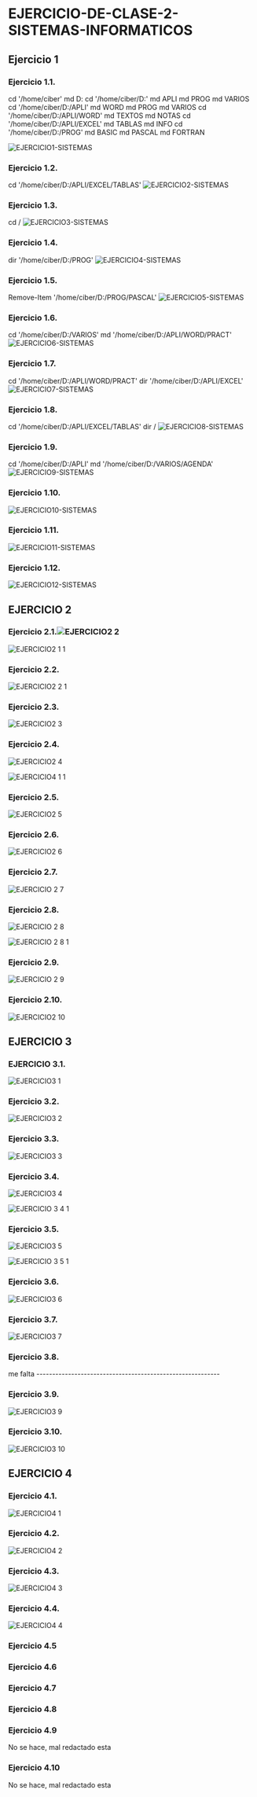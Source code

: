 # EJERCICIO-DE-CLASE-2-SISTEMAS-INFORMATICOS

## Ejercicio 1
### Ejercicio 1.1.
cd '/home/ciber'
md D:
cd '/home/ciber/D:'
md APLI
md PROG
md VARIOS
cd '/home/ciber/D:/APLI'
md WORD
md PROG
md VARIOS
cd '/home/ciber/D:/APLI/WORD'
md TEXTOS
md NOTAS
cd '/home/ciber/D:/APLI/EXCEL'
md TABLAS
md INFO
cd '/home/ciber/D:/PROG'
md BASIC
md PASCAL
md FORTRAN

![EJERCICIO1-SISTEMAS](https://user-images.githubusercontent.com/91737963/159564882-f75b10b7-1163-46a4-b6e6-279cf5691dce.png)

### Ejercicio 1.2.
cd '/home/ciber/D:/APLI/EXCEL/TABLAS'
![EJERCICIO2-SISTEMAS](https://user-images.githubusercontent.com/91737963/159565760-b40c99b6-27ad-4704-b811-453171ffc7c8.png)

### Ejercicio 1.3.
cd /
![EJERCICIO3-SISTEMAS](https://user-images.githubusercontent.com/91737963/159683719-1540445d-7897-4a90-b80d-4509ca7a52e1.png)

### Ejercicio 1.4.
dir '/home/ciber/D:/PROG'
![EJERCICIO4-SISTEMAS](https://user-images.githubusercontent.com/91737963/159684689-743649db-4db8-46ba-8be1-371b3ad6eeac.png)

### Ejercicio 1.5.
Remove-Item '/home/ciber/D:/PROG/PASCAL'
![EJERCICIO5-SISTEMAS](https://user-images.githubusercontent.com/91737963/159687019-90483d08-08fe-4d8e-a473-274b9e05dfea.png)

### Ejercicio 1.6.
cd '/home/ciber/D:/VARIOS'
md '/home/ciber/D:/APLI/WORD/PRACT'
![EJERCICIO6-SISTEMAS](https://user-images.githubusercontent.com/91737963/159688875-1a23a762-c96b-4d0d-9b4f-1f9f621fe33e.png)

### Ejercicio 1.7.
cd '/home/ciber/D:/APLI/WORD/PRACT'
dir '/home/ciber/D:/APLI/EXCEL'
![EJERCICIO7-SISTEMAS](https://user-images.githubusercontent.com/91737963/159690011-36cb3f2a-0fc8-4e2d-bb9c-1fb76d971771.png)

### Ejercicio 1.8.
cd '/home/ciber/D:/APLI/EXCEL/TABLAS'
dir /
![EJERCICIO8-SISTEMAS](https://user-images.githubusercontent.com/91737963/159690718-8efefe62-0f17-46c6-a010-802e760df9e7.png)

### Ejercicio 1.9.
cd '/home/ciber/D:/APLI'
md '/home/ciber/D:/VARIOS/AGENDA'
![EJERCICIO9-SISTEMAS](https://user-images.githubusercontent.com/91737963/159691928-4de92f18-2bcd-496b-aa0d-1d662fc1c859.png)

### Ejercicio 1.10.
![EJERCICIO10-SISTEMAS](https://user-images.githubusercontent.com/91737963/159806621-c19daa22-6823-41ec-918b-a1685b7e7e90.png)

### Ejercicio 1.11.
![EJERCICIO11-SISTEMAS](https://user-images.githubusercontent.com/91737963/159806639-ce1387ed-5edf-4844-b740-a63837fdc25d.png)

### Ejercicio 1.12.
![EJERCICIO12-SISTEMAS](https://user-images.githubusercontent.com/91737963/159806659-263d4bd9-3246-40de-b452-dab478f999cf.png)

## EJERCICIO 2
### Ejercicio 2.1.![EJERCICIO2 2](https://user-images.githubusercontent.com/91737963/159908502-e1e73cf8-37e5-464f-abd9-bf48d4acf942.png)

![EJERCICIO2 1 1](https://user-images.githubusercontent.com/91737963/159908518-e8ebc58b-7a47-4a94-9b96-4cc7e9b2d67d.png)

### Ejercicio 2.2.
![EJERCICIO2 2 1](https://user-images.githubusercontent.com/91737963/159909115-c3074255-25ec-4bcf-9f7a-f043db53f39a.png)

### Ejercicio 2.3.
![EJERCICIO2 3](https://user-images.githubusercontent.com/91737963/159910049-37b0dab7-9be2-4ed0-a4d3-4801884cfb4e.png)

### Ejercicio 2.4.

![EJERCICIO2 4](https://user-images.githubusercontent.com/91737963/159910438-95050b45-80b7-4b60-aabe-20f0a500ce8b.png)

![EJERCICIO4 1 1](https://user-images.githubusercontent.com/91737963/159910542-6d4a0fae-d5b2-43a0-99a9-98d330e6f709.png)

### Ejercicio 2.5.
![EJERCICIO2 5](https://user-images.githubusercontent.com/91737963/159911378-efb3e1cc-6c1c-4df7-bcea-1e1d66c86b2e.png)

### Ejercicio 2.6.
![EJERCICIO2 6](https://user-images.githubusercontent.com/91737963/159911788-318190fd-2047-4249-a0a9-e308ba485135.png)

### Ejercicio 2.7.
![EJERCICIO 2 7](https://user-images.githubusercontent.com/91737963/159912208-9766ac66-6e64-42ef-94fe-697cefdae4eb.png)

### Ejercicio 2.8.

![EJERCICIO 2 8](https://user-images.githubusercontent.com/91737963/159912578-e39bd855-f4f7-4a49-b111-634fa2ac8f72.png)

![EJERCICIO 2 8 1](https://user-images.githubusercontent.com/91737963/159912779-0a7193f9-6fb8-4c87-a8f7-b8c1d1fffbba.png)

### Ejercicio 2.9.

![EJERCICIO 2 9](https://user-images.githubusercontent.com/91737963/159913172-33d497b3-7777-4c48-b753-7c919fe66398.png)

### Ejercicio 2.10.

![EJERCICIO2 10](https://user-images.githubusercontent.com/91737963/159914175-cb4dcff8-5f36-4beb-92ee-4c61fab631bf.png)

## EJERCICIO 3
### EJERCICIO 3.1.
![EJERCICIO3 1](https://user-images.githubusercontent.com/91737963/159914727-94607bfe-b6d5-4a7c-8f62-ae33eade0daa.png)

### Ejercicio 3.2.

![EJERCICIO3 2](https://user-images.githubusercontent.com/91737963/159915227-75a1136c-2f52-44ff-ba82-05abb4dc94ba.png)

### Ejercicio 3.3.
![EJERCICIO3 3](https://user-images.githubusercontent.com/91737963/159915737-0f182147-81e9-4a8b-b80e-86b8c8633a84.png)

### Ejercicio 3.4.
![EJERCICIO3 4](https://user-images.githubusercontent.com/91737963/159916330-639ab051-f4ac-4b24-8de6-e207a3b241e8.png)

![EJERCICIO 3 4 1](https://user-images.githubusercontent.com/91737963/159916334-1b8aa68f-0c81-4bd4-86cc-7405a3be146f.png)

### Ejercicio 3.5.

![EJERCICIO3 5](https://user-images.githubusercontent.com/91737963/159916777-47586e9e-6aaf-41cc-b2c0-ae554cef19e0.png)

![EJERCICIO 3 5 1](https://user-images.githubusercontent.com/91737963/159916800-0d99f0cc-8c9d-4614-85de-6212e325fcca.png)

### Ejercicio 3.6.

![EJERCICIO3 6](https://user-images.githubusercontent.com/91737963/159917167-35cbdf53-9925-443b-9e18-ccaa3e0b05f7.png)

### Ejercicio 3.7.

![EJERCICIO3 7](https://user-images.githubusercontent.com/91737963/159918606-37ef95a8-f96b-46ba-bc9f-c7e9c8940617.png)

### Ejercicio 3.8.
me falta ----------------------------------------------------------
### Ejercicio 3.9.
![EJERCICIO3 9](https://user-images.githubusercontent.com/91737963/159923973-93ff41a1-1912-4e9c-9583-aaba8504a7f5.png)

### Ejercicio 3.10.
![EJERCICIO3 10](https://user-images.githubusercontent.com/91737963/159924328-22e47cf9-70e3-497d-ae28-63ac492d9365.png)

## EJERCICIO 4
### Ejercicio 4.1.

![EJERCICIO4 1](https://user-images.githubusercontent.com/91737963/159924633-b2009042-7bbf-4c78-915e-c466c7dfffa6.png)

### Ejercicio 4.2.

![EJERCICIO4 2](https://user-images.githubusercontent.com/91737963/159925276-62585b8b-878e-4658-a2bb-c80b70b1c142.png)

### Ejercicio 4.3.

![EJERCICIO4 3](https://user-images.githubusercontent.com/91737963/159925592-562e7d16-cbb4-4ac2-8331-cc68e23d9403.png)

### Ejercicio 4.4.
![EJERCICIO4 4](https://user-images.githubusercontent.com/91737963/159926084-99abf80e-bdea-485d-b542-acc1f9863ed1.png)

### Ejercicio 4.5

### Ejercicio 4.6

### Ejercicio 4.7

### Ejercicio 4.8

### Ejercicio 4.9
No se hace, mal redactado esta
### Ejercicio 4.10
No se hace, mal redactado esta
